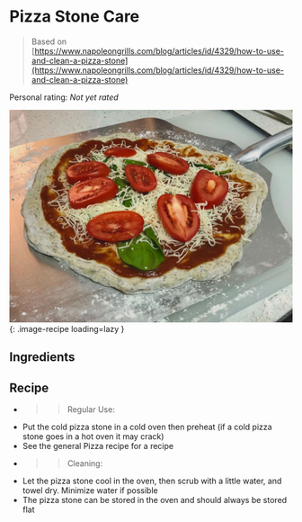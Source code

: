 <!-- Do not modify sections with "AUTO-*". They are updated by make.py -->

# Pizza Stone Care

> Based on [https://www.napoleongrills.com/blog/articles/id/4329/how-to-use-and-clean-a-pizza-stone](https://www.napoleongrills.com/blog/articles/id/4329/how-to-use-and-clean-a-pizza-stone)

<!-- rating=0; (User can specify rating on scale of 1-5) -->
<!-- AUTO-UserRating -->
Personal rating: *Not yet rated*
<!-- /AUTO-UserRating -->

<!-- name_image=pizza_stone_care.jpeg; (User can specify image name if multiple exist) -->
<!-- AUTO-Image -->
![pizza_stone_care.jpeg](./pizza_stone_care.jpeg){: .image-recipe loading=lazy }
<!-- /AUTO-Image -->

## Ingredients



## Recipe

* >> Regular Use:
* Put the cold pizza stone in a cold oven then preheat (if a cold pizza stone goes in a hot oven it may crack)
* See the general Pizza recipe for a recipe
* >> Cleaning:
* Let the pizza stone cool in the oven, then scrub with a little water, and towel dry. Minimize water if possible
* The pizza stone can be stored in the oven and should always be stored flat

